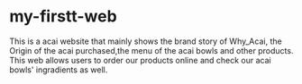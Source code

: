 # my-firstt-web
This is a acai website that mainly shows the brand story of Why_Acai, the Origin of the acai purchased,the menu of the acai bowls and other products. This web allows users to order our products online and check our acai bowls' ingradients as well.
